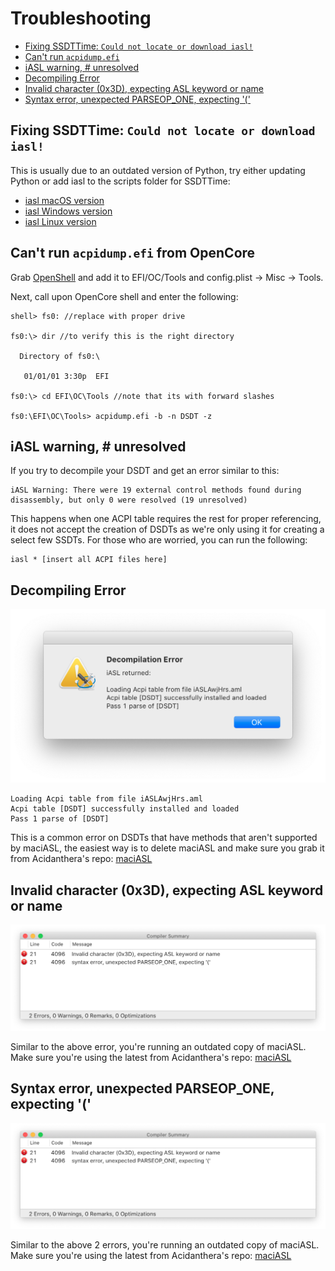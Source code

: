 # Troubleshooting

* [Fixing SSDTTime: `Could not locate or download iasl!`](/troubleshooting.md#fixing-ssdttime-could-not-locate-or-download-iasl)
* [Can't run `acpidump.efi`](/troubleshooting.md#cant-run-acpidumpefi-from-opencore)
* [iASL warning, # unresolved](/troubleshooting.md#iasl-warning--unresolved)
* [Decompiling Error](/troubleshooting.md#decompiling-error)
* [Invalid character (0x3D), expecting ASL keyword or name](/troubleshooting.md#invalid-character-0x3d-expecting-asl-keyword-or-name)
* [Syntax error, unexpected PARSEOP_ONE, expecting '('](/troubleshooting.md#syntax-error-unexpected-parseopone-expecting-)

## Fixing SSDTTime: `Could not locate or download iasl!`

This is usually due to an outdated version of Python, try either updating Python or add iasl to the scripts folder for SSDTTime:

* [iasl macOS version](https://bitbucket.org/RehabMan/acpica/downloads/iasl.zip)
* [iasl Windows version](https://acpica.org/downloads/binary-tools)
* [iasl Linux version](http://amdosx.kellynet.nl/iasl.zip)

## Can't run `acpidump.efi` from OpenCore

Grab [OpenShell](https://github.com/acidanthera/OpenCorePkg/releases) and add it to EFI/OC/Tools and config.plist -> Misc -> Tools.

Next, call upon OpenCore shell and enter the following:

```
shell> fs0: //replace with proper drive

fs0:\> dir //to verify this is the right directory

  Directory of fs0:\

   01/01/01 3:30p  EFI

fs0:\> cd EFI\OC\Tools //note that its with forward slashes

fs0:\EFI\OC\Tools> acpidump.efi -b -n DSDT -z
```

## iASL warning, # unresolved

If you try to decompile your DSDT and get an error similar to this:

```
iASL Warning: There were 19 external control methods found during disassembly, but only 0 were resolved (19 unresolved)
```

This happens when one ACPI table requires the rest for proper referencing, it does not accept the creation of DSDTs as we're only using it for creating a select few SSDTs. For those who are worried, you can run the following:

```
iasl * [insert all ACPI files here]
```

## Decompiling Error

![](/troubleshooting-md/decompile-error.png)

```
Loading Acpi table from file iASLAwjHrs.aml
Acpi table [DSDT] successfully installed and loaded
Pass 1 parse of [DSDT]
```

This is a common error on DSDTs that have methods that aren't supported by maciASL, the easiest way is to delete maciASL and make sure you grab it from Acidanthera's repo: [maciASL](https://github.com/acidanthera/MaciASL/releases)

## Invalid character (0x3D), expecting ASL keyword or name

![](/troubleshooting-md/invalid-parse.png)

Similar to the above error, you're running an outdated copy of maciASL. Make sure you're using the latest from Acidanthera's repo: [maciASL](https://github.com/acidanthera/MaciASL/releases)

## Syntax error, unexpected PARSEOP_ONE, expecting '('

![](/troubleshooting-md/invalid-parse.png)

Similar to the above 2 errors, you're running an outdated copy of maciASL. Make sure you're using the latest from Acidanthera's repo: [maciASL](https://github.com/acidanthera/MaciASL/releases)
